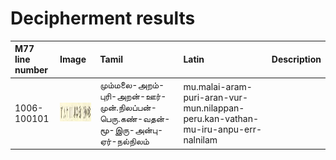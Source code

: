 # Decipherment results

|M77 line number|Image|Tamil|Latin|Description|
|:---|:---|:---|:---|:---|
|1006-100101|<img alt="L1006-100101" src="m77-lines/L1006-100101.png" height="30px">|மும்மலை-அறம்-புரி-அறன்-ஊர்-முன்.நிலப்பன்-பெரு.கண்-வதன்-மூ-இரு-அன்பு-ஏர்-நல்நிலம்|mu.malai-aram-puri-aran-vur-mun.nilappan-peru.kan-vathan-mu-iru-anpu-err-nalnilam||
